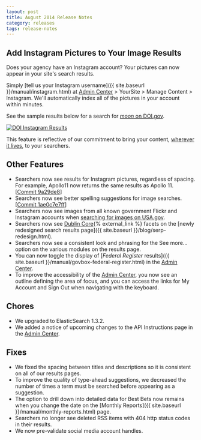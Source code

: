 ```yaml
---
layout: post
title: August 2014 Release Notes
category: releases
tags: release-notes
---
```


## Add Instagram Pictures to Your Image Results

Does your agency have an Instagram account? Your pictures can now appear in your site's search results.

Simply [tell us your Instagram username]({{ site.baseurl }}/manual/instagram.html) at [Admin Center](https://search.usa.gov/sites/) > YourSite > Manage Content > Instagram. We'll automatically index all of the pictures in your account within minutes.


See the sample results below for a search for [*moon* on DOI.gov](https://search.doi.gov/search/images?affiliate=doi.gov&query=moon).

[![DOI Instagram Results](https://d3qcdigd1fhos0.cloudfront.net/blog/img/release-08-2014-doi-instagram.png "DOI Instagram results for moon")](https://search.doi.gov/search/images?&affiliate=doi.gov&query=moon)

This feature is reflective of our commitment to bring your content, [wherever it lives](https://digitalgov.gov/2014/08/26/help-the-public-find-your-information-wherever-and-however-youve-published-it/), to your searchers.

## Other Features

* Searchers now see results for Instagram pictures, regardless of spacing. For example, Apollo11 now returns the same results as Apollo 11. [[Commit 9a29de8](https://github.com/GSA/oasis/commit/9a29de80dd22978581af4b0e460e439b78e614d7)]
* Searchers now see better spelling suggestions for image searches. [[Commit 1ae0c7e7ff](https://github.com/GSA/oasis/commit/1ae0c7e7fff3a4eb02f3e09e8c8d7c030fd50e14)]
* Searchers now see images from all known government Flickr and Instagram accounts when [searching for images on USA.gov](https://search.usa.gov/search/images?affiliate=usagov&query=hoover).
* Searchers now see [Dublin Core](http://dublincore.org/documents/dcmi-terms/){% external_link %} facets on the [newly redesigned search results page]({{ site.baseurl }}/blog/serp-redesign.html).
* Searchers now see a consistent look and phrasing for the See more&hellip; option on the various modules on the results page.
* You can now toggle the display of [*Federal Register* results]({{ site.baseurl }}/manual/govbox-federal-register.html) in the [Admin Center](https://search.usa.gov/sites/).
* To improve the accessibility of the [Admin Center](https://search.usa.gov/sites/), you now see an outline defining the area of focus, and you can access the links for My Account and Sign Out when navigating with the keyboard.

## Chores

* We upgraded to ElasticSearch 1.3.2.
* We added a notice of upcoming changes to the API Instructions page in the [Admin Center](https://search.usa.gov/sites/).

## Fixes

* We fixed the spacing between titles and descriptions so it is consistent on all of our results pages.
* To improve the quality of type-ahead suggestions, we decreased the number of times a term must be searched before appearing as a suggestion.
* The option to drill down into detailed data for Best Bets now remains when you change the date on the [Monthly Reports]({{ site.baseurl }}/manual/monthly-reports.html) page.
* Searchers no longer see deleted RSS items with 404 http status codes in their results.
* We now pre-validate social media account handles.